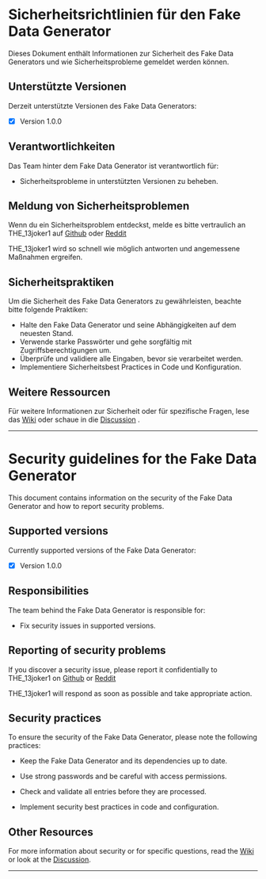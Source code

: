 # Sicherheitsrichtlinien für den Fake Data Generator

Dieses Dokument enthält Informationen zur Sicherheit des Fake Data Generators und wie Sicherheitsprobleme gemeldet werden können.

## Unterstützte Versionen

Derzeit unterstützte Versionen des Fake Data Generators:

- [x] Version 1.0.0

## Verantwortlichkeiten

Das Team hinter dem Fake Data Generator ist verantwortlich für:

- Sicherheitsprobleme in unterstützten Versionen zu beheben.

## Meldung von Sicherheitsproblemen

Wenn du ein Sicherheitsproblem entdeckst, melde es bitte vertraulich an THE_13joker1 auf [Github](https://github.com/the13joker1) oder [Reddit](https://www.reddit.com/user/THE_13joker1/)

THE_13joker1 wird so schnell wie möglich antworten und angemessene Maßnahmen ergreifen.

## Sicherheitspraktiken

Um die Sicherheit des Fake Data Generators zu gewährleisten, beachte bitte folgende Praktiken:

- Halte den Fake Data Generator und seine Abhängigkeiten auf dem neuesten Stand.
- Verwende starke Passwörter und gehe sorgfältig mit Zugriffsberechtigungen um.
- Überprüfe und validiere alle Eingaben, bevor sie verarbeitet werden.
- Implementiere Sicherheitsbest Practices in Code und Konfiguration.

## Weitere Ressourcen

Für weitere Informationen zur Sicherheit oder für spezifische Fragen, lese das [Wiki](https://github.com/the13joker1/Fake-data-generator/wiki) oder schaue in die [Discussion](https://github.com/the13joker1/Fake-data-generator/discussions) .
***
# Security guidelines for the Fake Data Generator

This document contains information on the security of the Fake Data Generator and how to report security problems.

## Supported versions

Currently supported versions of the Fake Data Generator:

- [x] Version 1.0.0

## Responsibilities

The team behind the Fake Data Generator is responsible for:

- Fix security issues in supported versions.

## Reporting of security problems

If you discover a security issue, please report it confidentially to THE_13joker1 on [Github](https://github.com/the13joker1) or [Reddit](https://www.reddit.com/user/THE_13joker1/)

THE_13joker1 will respond as soon as possible and take appropriate action.

## Security practices

To ensure the security of the Fake Data Generator, please note the following practices:

- Keep the Fake Data Generator and its dependencies up to date.

- Use strong passwords and be careful with access permissions.

- Check and validate all entries before they are processed.

- Implement security best practices in code and configuration.

## Other Resources

For more information about security or for specific questions, read the [Wiki](https://github.com/the13joker1/Fake-data-generator/wiki) or look at the [Discussion](https://github.com/the13joker1/Fake-data-generator/discussions).

***
